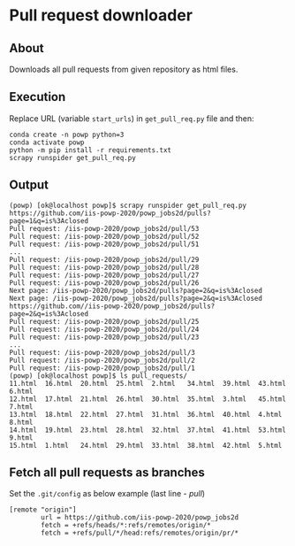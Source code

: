 # Pull request downloader

## About
Downloads all pull requests from given repository as html files.

## Execution
Replace URL (variable `start_urls`) in `get_pull_req.py` file and then:

```
conda create -n powp python=3
conda activate powp
python -m pip install -r requirements.txt
scrapy runspider get_pull_req.py
```

## Output
```
(powp) [ok@localhost powp]$ scrapy runspider get_pull_req.py 
https://github.com/iis-powp-2020/powp_jobs2d/pulls?page=1&q=is%3Aclosed
Pull request: /iis-powp-2020/powp_jobs2d/pull/53
Pull request: /iis-powp-2020/powp_jobs2d/pull/52
Pull request: /iis-powp-2020/powp_jobs2d/pull/51
...
Pull request: /iis-powp-2020/powp_jobs2d/pull/29
Pull request: /iis-powp-2020/powp_jobs2d/pull/28
Pull request: /iis-powp-2020/powp_jobs2d/pull/27
Pull request: /iis-powp-2020/powp_jobs2d/pull/26
Next page: /iis-powp-2020/powp_jobs2d/pulls?page=2&q=is%3Aclosed
Next page: /iis-powp-2020/powp_jobs2d/pulls?page=2&q=is%3Aclosed
https://github.com//iis-powp-2020/powp_jobs2d/pulls?page=2&q=is%3Aclosed
Pull request: /iis-powp-2020/powp_jobs2d/pull/25
Pull request: /iis-powp-2020/powp_jobs2d/pull/24
Pull request: /iis-powp-2020/powp_jobs2d/pull/23
...
Pull request: /iis-powp-2020/powp_jobs2d/pull/3
Pull request: /iis-powp-2020/powp_jobs2d/pull/2
Pull request: /iis-powp-2020/powp_jobs2d/pull/1
(powp) [ok@localhost powp]$ ls pull_requests/
11.html  16.html  20.html  25.html  2.html   34.html  39.html  43.html  6.html
12.html  17.html  21.html  26.html  30.html  35.html  3.html   45.html  7.html
13.html  18.html  22.html  27.html  31.html  36.html  40.html  4.html   8.html
14.html  19.html  23.html  28.html  32.html  37.html  41.html  53.html  9.html
15.html  1.html   24.html  29.html  33.html  38.html  42.html  5.html
```

## Fetch all pull requests as branches
Set the `.git/config` as below example (last line - _pull_)

```
[remote "origin"]
        url = https://github.com/iis-powp-2020/powp_jobs2d
        fetch = +refs/heads/*:refs/remotes/origin/*
        fetch = +refs/pull/*/head:refs/remotes/origin/pr/*
```
